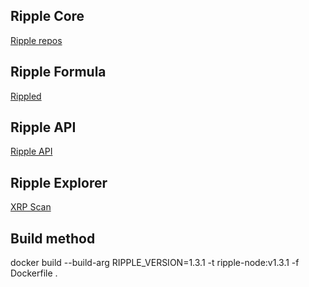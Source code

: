 ## Ripple Core
[Ripple repos](https://repos.ripple.com/repos/rippled-rpm/stable/)

## Ripple Formula
[Rippled](https://github.com/ripple/rippled)

## Ripple API
[Ripple API](https://xrpl.org/public-rippled-methods.html)

## Ripple Explorer
[XRP Scan](https://xrpscan.com/)

## Build method
docker build --build-arg RIPPLE_VERSION=1.3.1 -t ripple-node:v1.3.1 -f Dockerfile .
